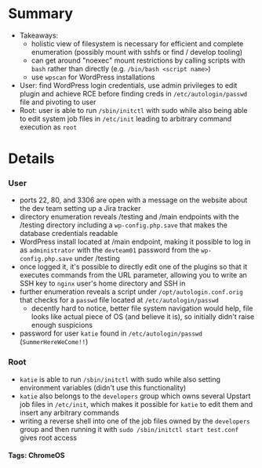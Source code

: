 # Summary
- Takeaways:
	- holistic view of filesystem is necessary for efficient and complete enumeration (possibly mount with sshfs or find / develop tooling)
	- can get around "noexec" mount restrictions by calling scripts with `bash` rather than directly (e.g. `/bin/bash <script name>`)
	- use `wpscan` for WordPress installations
- User: find WordPress login credentials, use admin privileges to edit plugin and achieve RCE before finding creds in `/etc/autologin/passwd` file and pivoting to user
- Root: user is able to run `/sbin/initctl` with sudo while also being able to edit system job files in `/etc/init` leading to arbitrary command execution as `root`

# Details
### User
- ports 22, 80, and 3306 are open with a message on the website about the dev team setting up a Jira tracker
- directory enumeration reveals /testing and /main endpoints with the /testing directory including a `wp-config.php.save` that makes the database credentials readable
- WordPress install located at /main endpoint, making it possible to log in as `administrator` with the `devteam01` password from the `wp-config.php.save` under /testing
- once logged it, it's possible to directly edit one of the plugins so that it executes commands from the URL parameter, allowing you to write an SSH key to `nginx` user's home directory and SSH in
- further enumeration reveals a script under `/opt/autologin.conf.orig` that checks for a `passwd` file located at `/etc/autologin/passwd`
	- decently hard to notice, better file system navigation would help, file looks like actual piece of OS (and believe it is), so initially didn't raise enough suspicions
- password for user `katie` found in `/etc/autologin/passwd` (`SummerHereWeCome!!`)

### Root
- `katie` is able to run `/sbin/initctl` with sudo while also setting environment variables (didn't use this functionality)
- `katie` also belongs to the `developers` group which owns several Upstart job files in `/etc/init`, which makes it possible for `katie` to edit them and insert any arbitrary commands
- writing a reverse shell into one of the job files owned by the `developers` group and then running it with `sudo /sbin/initctl start test.conf` gives root access

#### Tags: ChromeOS
